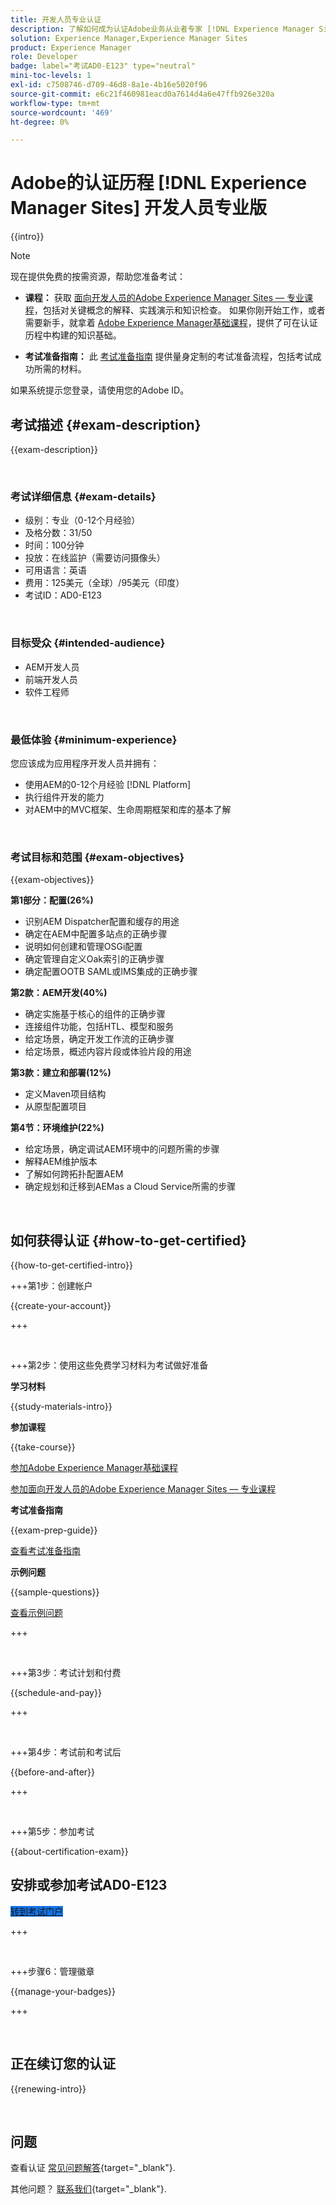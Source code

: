 ```yaml
---
title: 开发人员专业认证
description: 了解如何成为认证Adobe业务从业者专家 [!DNL Experience Manager Sites].
solution: Experience Manager,Experience Manager Sites
product: Experience Manager
role: Developer
badge: label="考试AD0-E123" type="neutral"
mini-toc-levels: 1
exl-id: c7508746-d709-46d8-8a1e-4b16e5020f96
source-git-commit: e6c21f460981eacd0a7614d4a6e47ffb926e320a
workflow-type: tm+mt
source-wordcount: '469'
ht-degree: 0%

---
```


# Adobe的认证历程 [!DNL Experience Manager Sites] 开发人员专业版

{{intro}}

>[!NOTE]
>
>现在提供免费的按需资源，帮助您准备考试：
>
>* **课程：** 获取 [面向开发人员的Adobe Experience Manager Sites — 专业课程](https://app.rockinfo.com/courses/105)，包括对关键概念的解释、实践演示和知识检查。 如果你刚开始工作，或者需要新手，就拿着 [Adobe Experience Manager基础课程](https://app.rockinfo.com/courses/240)，提供了可在认证历程中构建的知识基础。
>
>* **考试准备指南：** 此 [考试准备指南](https://app.rockinfo.com/courses/playScorm/381) 提供量身定制的考试准备流程，包括考试成功所需的材料。
>
>如果系统提示您登录，请使用您的Adobe ID。

## 考试描述 {#exam-description}

{{exam-description}}

<br>

### 考试详细信息 {#exam-details}

* 级别：专业（0-12个月经验）
* 及格分数：31/50
* 时间：100分钟
* 投放：在线监护（需要访问摄像头）
* 可用语言：英语
* 费用：125美元（全球）/95美元（印度）
* 考试ID：AD0-E123

<br>

### 目标受众 {#intended-audience}

* AEM开发人员
* 前端开发人员
* 软件工程师

<br>

### 最低体验 {#minimum-experience}

您应该成为应用程序开发人员并拥有：

* 使用AEM的0-12个月经验 [!DNL Platform]
* 执行组件开发的能力
* 对AEM中的MVC框架、生命周期框架和库的基本了解

<br>

### 考试目标和范围 {#exam-objectives}

{{exam-objectives}}

**第1部分：配置(26%)**

* 识别AEM Dispatcher配置和缓存的用途
* 确定在AEM中配置多站点的正确步骤
* 说明如何创建和管理OSGi配置
* 确定管理自定义Oak索引的正确步骤
* 确定配置OOTB SAML或IMS集成的正确步骤

**第2款：AEM开发(40%)**

* 确定实施基于核心的组件的正确步骤
* 连接组件功能，包括HTL、模型和服务
* 给定场景，确定开发工作流的正确步骤
* 给定场景，概述内容片段或体验片段的用途

**第3款：建立和部署(12%)**

* 定义Maven项目结构
* 从原型配置项目

**第4节：环境维护(22%)**

* 给定场景，确定调试AEM环境中的问题所需的步骤
* 解释AEM维护版本
* 了解如何跨拓扑配置AEM
* 确定规划和迁移到AEMas a Cloud Service所需的步骤

<br>

## 如何获得认证 {#how-to-get-certified}

{{how-to-get-certified-intro}}

+++第1步：创建帐户

{{create-your-account}}

+++

<br>

+++第2步：使用这些免费学习材料为考试做好准备

**学习材料**

{{study-materials-intro}}

**参加课程**

{{take-course}}

[参加Adobe Experience Manager基础课程](https://app.rockinfo.com/courses/240)

[参加面向开发人员的Adobe Experience Manager Sites — 专业课程](https://app.rockinfo.com/courses/105)

**考试准备指南**

{{exam-prep-guide}}

[查看考试准备指南](https://app.rockinfo.com/courses/playScorm/381)

**示例问题**

{{sample-questions}}

[查看示例问题](https://scorpion.caveon.com/launchpad/ad3-e123-adobe-experience-manager-sites-developer-professional-sample-questions)

+++

<br>

+++第3步：考试计划和付费

{{schedule-and-pay}}

+++

<br>

+++第4步：考试前和考试后

{{before-and-after}}

+++

<br>

+++第5步：参加考试

{{about-certification-exam}}

## 安排或参加考试AD0-E123

<a href="https://www.certmetrics.com/adobe/candidate/examity_sso.aspx?eid=AD0-E123" target="_blank" class="spectrum-Button spectrum-Button--fill spectrum-Button--accent spectrum-Button--sizeM is-margin-bottom-big-big at-element-click-tracking" style="background-color:#1473E6">

<span class="spectrum-Button-label has-no-wrap">
   转到考试门户
</span>
</a>

+++

<br>

+++步骤6：管理徽章

{{manage-your-badges}}

+++

<br>

## 正在续订您的认证

{{renewing-intro}}

<br>

## 问题

查看认证 [常见问题解答](https://experienceleague.adobe.com/docs/certification/certification/faq.html){target="_blank"}.

其他问题？ [联系我们](mailto:certif@adobe.com){target="_blank"}.

